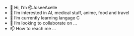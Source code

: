 - 👋 Hi, I’m @JoseeAxelle
- 👀 I’m interested in AI, medical stuff, anime, food and travel
- 🌱 I’m currently learning langage C
- 💞️ I’m looking to collaborate on ...
- 📫 How to reach me ...

<!---
JoseeAxelle/JoseeAxelle is a ✨ special ✨ repository because its `README.md` (this file) appears on your GitHub profile.
You can click the Preview link to take a look at your changes.
--->

